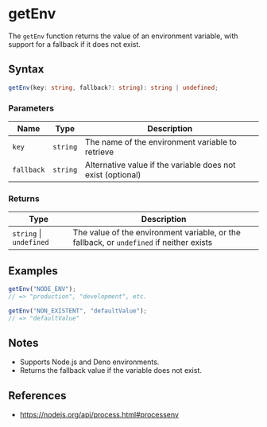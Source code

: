 # getEnv

The `getEnv` function returns the value of an environment variable, with support for a fallback if it does not exist.

## Syntax

```typescript
getEnv(key: string, fallback?: string): string | undefined;
```

### Parameters

| Name        | Type        | Description                                                        |
| ----------- | ----------- | ------------------------------------------------------------------ |
| `key`       | `string`    | The name of the environment variable to retrieve                   |
| `fallback`  | `string`    | Alternative value if the variable does not exist (optional)        |

### Returns

| Type                     | Description                                                        |
| ------------------------ | ------------------------------------------------------------------ |
| `string` \| `undefined`  | The value of the environment variable, or the fallback, or `undefined` if neither exists |

## Examples

```typescript
getEnv("NODE_ENV");
// => "production", "development", etc.

getEnv("NON_EXISTENT", "defaultValue");
// => "defaultValue"
```

## Notes

* Supports Node.js and Deno environments.
* Returns the fallback value if the variable does not exist.

## References

* https://nodejs.org/api/process.html#processenv